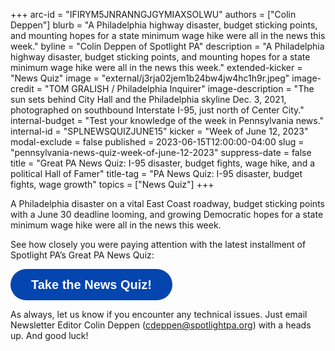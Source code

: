 +++
arc-id = "IFIRYM5JNRANNGJGYMIAXSOLWU"
authors = ["Colin Deppen"]
blurb = "A Philadelphia highway disaster, budget sticking points, and mounting hopes for a state minimum wage hike were all in the news this week."
byline = "Colin Deppen of Spotlight PA"
description = "A Philadelphia highway disaster, budget sticking points, and mounting hopes for a state minimum wage hike were all in the news this week."
extended-kicker = "News Quiz"
image = "external/j3rja02jem1b24bw4jw4hc1h9r.jpeg"
image-credit = "TOM GRALISH / Philadelphia Inquirer"
image-description = "The sun sets behind City Hall and the Philadelphia skyline Dec. 3, 2021, photographed on southbound Interstate I-95, just north of Center City."
internal-budget = "Test your knowledge of the week in Pennsylvania news."
internal-id = "SPLNEWSQUIZJUNE15"
kicker = "Week of June 12, 2023"
modal-exclude = false
published = 2023-06-15T12:00:00-04:00
slug = "pennsylvania-news-quiz-week-of-june-12-2023"
suppress-date = false
title = "Great PA News Quiz: I-95 disaster, budget fights, wage hike, and a political Hall of Famer"
title-tag = "PA News Quiz: I-95 disaster, budget fights, wage growth"
topics = ["News Quiz"]
+++

A Philadelphia disaster on a vital East Coast roadway, budget sticking points with a June 30 deadline looming, and growing Democratic hopes for a state minimum wage hike were all in the news this week. 

See how closely you were paying attention with the latest installment of Spotlight PA’s Great PA News Quiz: 

<button data-tf-popup="Egso2Uwm" data-tf-opacity="100" data-tf-size="100" data-tf-iframe-props="title=SPL News Quiz Week 20 - June 8 (copy)" data-tf-transitive-search-params data-tf-medium="snippet" style="all:unset;font-family:Helvetica,Arial,sans-serif;display:inline-block;max-width:100%;white-space:nowrap;overflow:hidden;text-overflow:ellipsis;background-color:#0445AF;color:#fff;font-size:20px;border-radius:25px;padding:0 33px;font-weight:bold;height:50px;cursor:pointer;line-height:50px;text-align:center;margin:0;text-decoration:none;">Take the News Quiz!</button><script src="//embed.typeform.com/next/embed.js"></script>

As always, let us know if you encounter any technical issues. Just email Newsletter Editor Colin Deppen (<a href="mailto:cdeppen@spotlightpa.org">cdeppen@spotlightpa.org</a>) with a heads up. And good luck!
